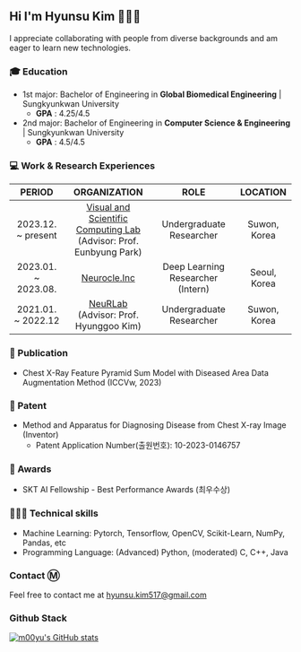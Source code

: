 ## Hi I'm Hyunsu Kim 🤗🤗🤗
I appreciate collaborating with people from diverse backgrounds and am eager to learn new technologies.

### 🎓 Education 
- 1st major: Bachelor of Engineering in **Global Biomedical Engineering** | Sungkyunkwan University
    - **GPA** : 4.25/4.5
- 2nd major: Bachelor of Engineering in **Computer Science & Engineering** | Sungkyunkwan University
    - **GPA** : 4.5/4.5

### 💻 Work & Research Experiences 
|           PERIOD            |                                                       ORGANIZATION                                                        |        ROLE        |        LOCATION       |
|:-------------------------:|:--------------------------------------------------------------------------------------------------------------------:|:--------------------:|:--------------------:|
| 2023.12. ~  present  | [Visual and Scientific Computing Lab](https://silverbottlep.github.io/)  <br />(Advisor: Prof. Eunbyung Park)| Undergraduate Researcher  | Suwon, Korea |
| 2023.01. ~ 2023.08.  | [Neurocle.Inc <br />](https://www.neuro-cle.com/) |   Deep Learning Researcher (Intern) |  Seoul, Korea |
| 2021.01. ~ 2022.12  | [NeuRLab <br />](https://hrkimlab.github.io/)(Advisor: Prof. Hyunggoo Kim) | Undergraduate Researcher  | Suwon, Korea |

### 📄 Publication 
- Chest X-Ray Feature Pyramid Sum Model with Diseased Area Data Augmentation Method (ICCVw, 2023)

### 📜 Patent 
- Method and Apparatus for Diagnosing Disease from Chest X-ray Image (Inventor)
  - Patent Application Number(출원번호): 10-2023-0146757

### 🏅 Awards 
-  SKT AI Fellowship - Best Performance Awards (최우수상)

### 🧑🏼‍💻 Technical skills 
- Machine Learning: Pytorch, Tensorflow, OpenCV, Scikit-Learn, NumPy, Pandas, etc
- Programming Language: (Advanced) Python, (moderated) C, C++, Java


### Contact Ⓜ️
Feel free to contact me at hyunsu.kim517@gmail.com

### Github Stack
  [![m00yu's GitHub stats](https://github-readme-stats.vercel.app/api?username=m00yu&count_private=true&show_icons=true)](https://github.com/anuraghazra/github-readme-stats)  
  
<!--
**m00yu/m00yu** is a ✨ _special_ ✨ repository because its `README.md` (this file) appears on your GitHub profile.

Here are some ideas to get you started:

- 🔭 I’m currently working on ...
- 🌱 I’m currently learning ...
- 👯 I’m looking to collaborate on ...
- 🤔 I’m looking for help with ...
- 💬 Ask me about ...
- 📫 How to reach me: ...
- 😄 Pronouns: ...
- ⚡ Fun fact: ...
-->
